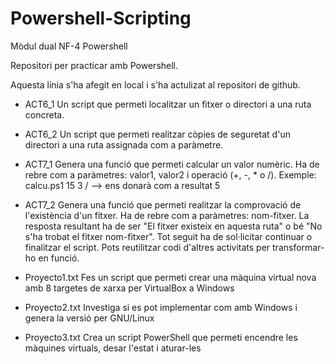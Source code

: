 # Powershell-Scripting
Mòdul dual NF-4 Powershell

Repositori per practicar amb Powershell.

Aquesta línia s'ha afegit en local i s'ha actulizat al repositori de github.

- ACT6_1 Un script que permeti localitzar un fitxer o directori a una ruta concreta.

- ACT6_2 Un script que permeti realitzar còpies de seguretat d'un directori a una ruta assignada com a paràmetre.

- ACT7_1 Genera una funció que permeti calcular un valor numèric. Ha de rebre com a paràmetres: valor1, valor2 i operació (+, -, * o /). Exemple: calcu.ps1 15 3 / --> ens donarà com a resultat 5

- ACT7_2 Genera una funció que permeti realitzar la comprovació de l'existència d'un fitxer. Ha de rebre com a paràmetres: nom-fitxer. La resposta resultant ha de ser "El fitxer existeix en aquesta ruta" o bé "No s'ha trobat el fitxer nom-fitxer". Tot seguit ha de sol·licitar continuar o finalitzar el script. Pots reutilitzar codi d'altres activitats per transformar-ho en funció.

- Proyecto1.txt Fes un script que permeti crear una màquina virtual nova amb 8 targetes de xarxa per VirtualBox a Windows
- Proyecto2.txt Investiga si es pot implementar com amb Windows i genera la versió per GNU/Linux
- Proyecto3.txt Crea un script PowerShell que permeti encendre les màquines virtuals, desar l'estat i aturar-les

